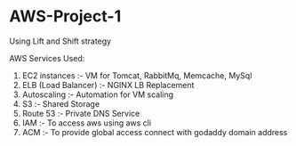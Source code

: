 # AWS-Project-1

Using Lift and Shift strategy

AWS Services Used:
1. EC2 instances :- VM for Tomcat, RabbitMq, Memcache, MySql
2. ELB (Load Balancer) :- NGINX LB Replacement
3. Autoscaling :- Automation for VM scaling
4. S3 :- Shared Storage
5. Route 53 :- Private DNS Service
6. IAM :- To access aws using aws cli
7. ACM :- To provide global access connect with godaddy domain address



